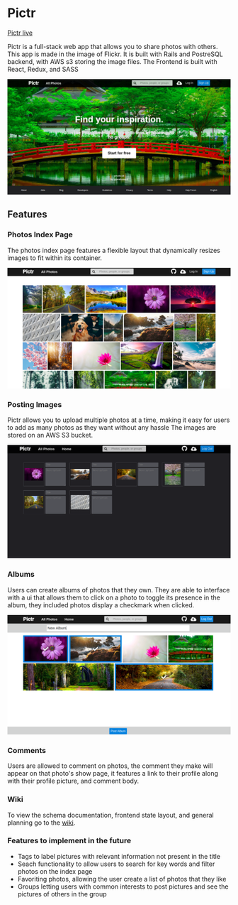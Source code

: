 # Pictr
[Pictr live](https://pictrapp.herokuapp.com/#/)

Pictr is a full-stack web app that allows you to share photos with others. This app is made in the image of Flickr. It is built with Rails and PostreSQL backend, with AWS s3 storing the image files. The Frontend is built with React, Redux, and SASS

![intro-png](app/assets/images/intro.png)

## Features

### Photos Index Page
The photos index page features a flexible layout that dynamically resizes images to fit within its container.

![show-png](app/assets/images/show_page.png)

### Posting Images
Pictr allows you to upload multiple photos at a time, making it easy for users to add as many photos as they want without any hassle
The images are stored on an AWS S3 bucket. 

![post-png](app/assets/images/photo_post.png)

### Albums

Users can create albums of photos that they own. They are able to interface with a ui that allows them to click on a photo to toggle its presence in the album, they included photos display a checkmark when clicked.

![album](app/assets/images/albums.png)

### Comments

Users are allowed to comment on photos, the comment they make will appear on that photo's show page, it features a link to their profile along with their profile picture, and comment body.

### Wiki
To view the schema documentation, frontend state layout, and general planning
go to the [wiki](https://github.com/rakinaa/full_stack_project/wiki).

### Features to implement in the future
+ Tags to label pictures with relevant information not present in the title
+ Seach functionality to allow users to search for key words and filter photos on the index page
+ Favoriting photos, allowing the user create a list of photos that they like
+ Groups letting users with common interests to post pictures and see the pictures of others in the group
